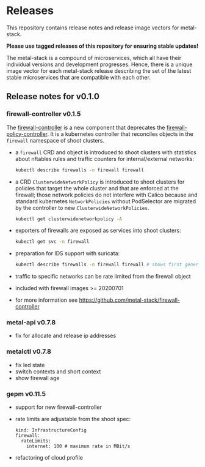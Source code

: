 # Releases

This repository contains release notes and release image vectors for metal-stack.

**Please use tagged releases of this repository for ensuring stable updates!**

The metal-stack is a compound of microservices, which all have their individual versions and development progresses. Hence, there is a unique image vector for each metal-stack release describing the set of the latest stable microservices that are compatible with each other.

## Release notes for v0.1.0

### firewall-controller v0.1.5

The [firewall-controller](https://github.com/metal-stack/firewall-controller) is a new component that deprecates the [firewall-policy-controller](https://github.com/metal-stack/firewall-policy-controller). It is a kubernetes controller that reconciles objects in the `firewall` namespace of shoot clusters.

- a `firewall` CRD and object is introduced to shoot clusters with statistics about nftables rules and traffic counters for internal/external networks:

    ```bash
    kubectl describe firewalls -n firewall firewall
    ```

- a CRD `ClusterwideNetworkPolicy` is introduced to shoot clusters for policies that target the whole cluster and that are enforced at the firewall; those network policies do not interfere with Calico because and standard kubernetes `NetworkPolicies` without PodSelector are migrated by the controller to new `ClusterwideNetworkPolicies`.

    ```bash
    kubectl get clusterwidenetworkpolicy -A
    ```

- exporters of firewalls are exposed as services into shoot clusters:

    ```bash
    kubectl get svc -n firewall
    ```

- preparation for IDS support with suricata:

    ```bash
    kubectl describe firewalls -n firewall firewall # shows first generic suricata statistics
    ```

- traffic to specific networks can be rate limited from the firewall object
- included with firewall images >= 20200701
- for more information see https://github.com/metal-stack/firewall-controller

### metal-api v0.7.8

- fix for allocate and release ip addresses

### metalctl v0.7.8

- fix led state
- switch contexts and short context
- show firewall age

### gepm v0.11.5

- support for new firewall-controller
- rate limits are adjustable from the shoot spec:

    ```
    kind: InfrastructureConfig
    firewall:
      rateLimits:
        internet: 100 # maximum rate in MBit/s
    ```

- refactoring of cloud profile
